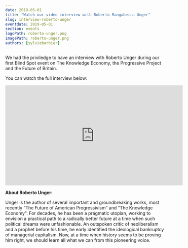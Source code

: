 ```yaml
---
date: 2019-05-01
title: "Watch our video interview with Roberto Mangabeira Unger"
slug: interview-roberto-unger
eventdate: 2019-05-01
section: events
logoPath: roberto-unger.png
imagePath: roberto-unger.png
authors: [sylviebarbier]
---
```


We had the priviledge to have an interview with Roberto Unger during our first Blind Spot event on The Knowledge Economy, the Progressive Project and the Future of Britain.

You can watch the full interview below:

<iframe width="560" height="315" src="https://www.youtube.com/embed/QSZ8-xLMUXY" frameborder="0" allow="accelerometer; autoplay; encrypted-media; gyroscope; picture-in-picture" allowfullscreen></iframe>


<b>About Roberto Unger:</b>
<p>Unger is the author of several important and groundbreaking works, most recently “The Future of American Progressivism” and “The Knowledge Economy". For decades, he has been a pragmatic utopian, working to envision a practical path to a radically better future at a time when such political dreams were unfashionable. An outspoken critic of neoliberalism and a prophet before his time, he early identified the ideological bankruptcy of managerial capitalism. Now, at a time when history seems to be proving him right, we should learn all what  we can from this pioneering voice. </p>
